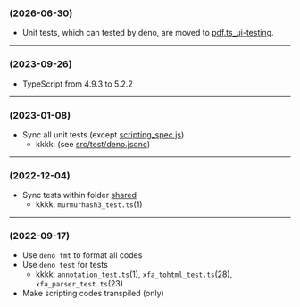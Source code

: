 ### (2026-06-30)

- Unit tests, which can tested by deno, are moved to
  [pdf.ts_ui-testing](https://github.com/nmtigor/pdf.ts_ui-testing).

---

### (2023-09-26)

- TypeScript from 4.9.3 to 5.2.2

---

### (2023-01-08)

- Sync all unit tests (except <ins>scripting_spec.js</ins>)
  - kkkk: (see <ins>src/test/deno.jsonc</ins>)

---

### (2022-12-04)

- Sync tests within folder <ins>shared</ins>
  - kkkk: `murmurhash3_test.ts`(1)

---

### (2022-09-17)

- Use `deno fmt` to format all codes
- Use `deno test` for tests
  - kkkk: `annotation_test.ts`(1), `xfa_tohtml_test.ts`(28),
    `xfa_parser_test.ts`(23)
- Make scripting codes transpiled (only)
